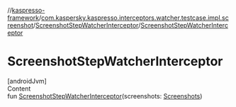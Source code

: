 //[kaspresso-framework](../../index.md)/[com.kaspersky.kaspresso.interceptors.watcher.testcase.impl.screenshot](../index.md)/[ScreenshotStepWatcherInterceptor](index.md)/[ScreenshotStepWatcherInterceptor](-screenshot-step-watcher-interceptor.md)



# ScreenshotStepWatcherInterceptor  
[androidJvm]  
Content  
fun [ScreenshotStepWatcherInterceptor](-screenshot-step-watcher-interceptor.md)(screenshots: [Screenshots](../../com.kaspersky.kaspresso.device.screenshots/-screenshots/index.md))  



